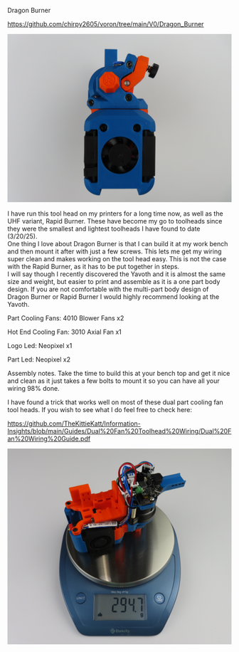 Dragon Burner

https://github.com/chirpy2605/voron/tree/main/V0/Dragon_Burner

![Alt text]( https://github.com/TheKittieKatt/Information-Insights/blob/main/Toolhead%20Testing/DragonBurner/DragonBurner.JPG)

  I have run this tool head on my printers for a long time now, as well as the UHF variant, Rapid Burner.   These have become my go to toolheads since they were the smallest and lightest toolheads I have found to date (3/20/25).   
One thing I love about Dragon Burner is that I can build it at my work bench and then mount it after with just a few screws.  This lets me get my wiring super clean and makes working on the tool head easy.   This is not the case with the Rapid Burner, as it has to be put together in steps.   
I will say though I recently discovered the Yavoth and it is almost the same size and weight, but easier to print and assemble as it is a one part body design.   If you are not comfortable with the multi-part body design of Dragon Burner or Rapid Burner I would highly recommend looking at the Yavoth. 


Part Cooling Fans:  4010 Blower Fans x2

Hot End Cooling Fan:  3010 Axial Fan x1

Logo Led:  Neopixel x1

Part Led:  Neopixel x2


Assembly notes.   Take the time to build this at your bench top and get it nice and clean as it just takes a few bolts to mount it so you can have all your wiring 98% done.  

I have found a trick that works well on most of these dual part cooling fan tool heads.   If you wish to see what I do feel free to check here:

https://github.com/TheKittieKatt/Information-Insights/blob/main/Guides/Dual%20Fan%20Toolhead%20Wiring/Dual%20Fan%20Wiring%20Guide.pdf
 
 
![Alt text]( https://github.com/TheKittieKatt/Information-Insights/blob/main/Toolhead%20Testing/DragonBurner/DragonBurnerWeight.JPG)
